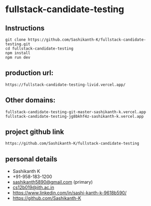 # fullstack-candidate-testing

## Instructions

```
git clone https://github.com/Sashikanth-K/fullstack-candidate-testing.git
cd fullstack-candidate-testing
npm install
npm run dev
```

## production url:
```
https://fullstack-candidate-testing-livid.vercel.app/
```


## Other domains:
```
fullstack-candidate-testing-git-master-sashikanth-k.vercel.app
fullstack-candidate-testing-jg8bkhf4z-sashikanth-k.vercel.app
```

## project github link 
```
https://github.com/Sashikanth-K/fullstack-candidate-testing
```

## personal details

- Sashikanth K
- +91-958-183-1200
- sashikanth5890@gmail.com (primary)
- cs12b019@iith.ac.in
- https://www.linkedin.com/in/sashi-kanth-k-9618b590/
- https://github.com/Sashikanth-K

